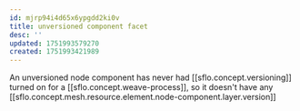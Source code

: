 ```yaml
---
id: mjrp94i4d65x6ypgdd2ki0v
title: unversioned component facet
desc: ''
updated: 1751993579270
created: 1751993421989
---
```


An unversioned node component has never had [[sflo.concept.versioning]] turned on for a [[sflo.concept.weave-process]], so it doesn't have any [[sflo.concept.mesh.resource.element.node-component.layer.version]]